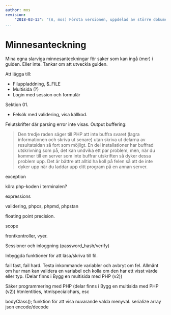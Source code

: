 ```yaml
---
author: mos
revision:
    "2018-03-13": "(A, mos) Första versionen, uppdelad av större dokument."
...
```

Minnesanteckning
==================================

Mina egna slarviga minnesanteckningar för saker som kan ingå (mer) i guiden. Eller inte. Tankar om att utveckla guiden.

Att lägga till:
 
* Filuppladdning, $\_FILE
* Multisida (?)
* Login med session och formulär


Sektion 01.

* Felsök med validering, visa källkod.

Felutskrifter där parsing error inte visas.
Output buffering:

> Den tredje raden säger till PHP att inte buffra svaret (lagra informationen och skriva ut senare) utan skriva ut delarna av resultatsidan  så fort som möjligt. En del installationer har buffrad utskrivning som på, det kan undvika ett par problem, men, när du kommer till en server som inte buffrar utskriften så dyker dessa problem upp. Det är bättre att alltid ha koll på felen så att de inte dyker upp när du laddar upp ditt program på en annan server.


exception

köra php-koden i terminalen?

expressions


validering, phpcs, phpmd, phpstan

floating point precision.

scope

frontkontroller, vyer.

Sessioner och inloggning (password_hash/verify)

Inbyggda funktioner för att läsa/skriva till fil.

fail fast, fail hard. Testa inkommande variabler och avbryt om fel. 
Allmänt om hur man kan validera en variabel och kolla om den har ett visst värde eller typ. (Delar finns i Bygg en multisida med PHP (v2))

Säker programmering med PHP (delar finns i Bygg en multisida med PHP (v2))
htmlentities, htmlspecialchars, esc

bodyClass();
funktion för att visa nuvarande valda menyval.
serialize array
json encode/decode
